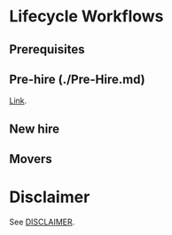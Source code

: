 # Lifecycle Workflows

## Prerequisites


## Pre-hire (./Pre-Hire.md)
[Link](./Pre-Hire.md).

## New hire


## Movers


# Disclaimer
See [DISCLAIMER](./DISCLAIMER.md).